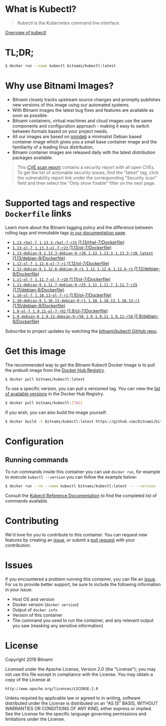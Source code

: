 
# What is Kubectl?

> Kubectl is the Kubernetes command line interface.

[Overview of kubectl](https://kubernetes.io/docs/reference/kubectl/overview/)

# TL;DR;

```bash
$ docker run --name kubectl bitnami/kubectl:latest
```

# Why use Bitnami Images?

* Bitnami closely tracks upstream source changes and promptly publishes new versions of this image using our automated systems.
* With Bitnami images the latest bug fixes and features are available as soon as possible.
* Bitnami containers, virtual machines and cloud images use the same components and configuration approach - making it easy to switch between formats based on your project needs.
* All our images are based on [minideb](https://github.com/bitnami/minideb) a minimalist Debian based container image which gives you a small base container image and the familiarity of a leading linux distribution.
* Bitnami container images are released daily with the latest distribution packages available.


> This [CVE scan report](https://quay.io/repository/bitnami/kubectl?tab=tags) contains a security report with all open CVEs. To get the list of actionable security issues, find the "latest" tag, click the vulnerability report link under the corresponding "Security scan" field and then select the "Only show fixable" filter on the next page.

# Supported tags and respective `Dockerfile` links

Learn more about the Bitnami tagging policy and the difference between rolling tags and immutable tags [in our documentation page](https://docs.bitnami.com/containers/how-to/understand-rolling-tags-containers/).


* [`1.13-rhel-7`, `1.13.3-rhel-7-r25` (1.13/rhel-7/Dockerfile)](https://github.com/bitnami/bitnami-docker-kubectl/blob/1.13.3-rhel-7-r25/1.13/rhel-7/Dockerfile)
* [`1.13-ol-7`, `1.13.3-ol-7-r23` (1.13/ol-7/Dockerfile)](https://github.com/bitnami/bitnami-docker-kubectl/blob/1.13.3-ol-7-r23/1.13/ol-7/Dockerfile)
* [`1.13-debian-9`, `1.13.3-debian-9-r20`, `1.13`, `1.13.3`, `1.13.3-r20`, `latest` (1.13/debian-9/Dockerfile)](https://github.com/bitnami/bitnami-docker-kubectl/blob/1.13.3-debian-9-r20/1.13/debian-9/Dockerfile)
* [`1.12-ol-7`, `1.12.6-ol-7-r1` (1.12/ol-7/Dockerfile)](https://github.com/bitnami/bitnami-docker-kubectl/blob/1.12.6-ol-7-r1/1.12/ol-7/Dockerfile)
* [`1.12-debian-9`, `1.12.6-debian-9-r1`, `1.12`, `1.12.6`, `1.12.6-r1` (1.12/debian-9/Dockerfile)](https://github.com/bitnami/bitnami-docker-kubectl/blob/1.12.6-debian-9-r1/1.12/debian-9/Dockerfile)
* [`1.11-ol-7`, `1.11.7-ol-7-r28` (1.11/ol-7/Dockerfile)](https://github.com/bitnami/bitnami-docker-kubectl/blob/1.11.7-ol-7-r28/1.11/ol-7/Dockerfile)
* [`1.11-debian-9`, `1.11.7-debian-9-r25`, `1.11`, `1.11.7`, `1.11.7-r25` (1.11/debian-9/Dockerfile)](https://github.com/bitnami/bitnami-docker-kubectl/blob/1.11.7-debian-9-r25/1.11/debian-9/Dockerfile)
* [`1.10-ol-7`, `1.10.13-ol-7-r1` (1.10/ol-7/Dockerfile)](https://github.com/bitnami/bitnami-docker-kubectl/blob/1.10.13-ol-7-r1/1.10/ol-7/Dockerfile)
* [`1.10-debian-9`, `1.10.13-debian-9-r1`, `1.10`, `1.10.13`, `1.10.13-r1` (1.10/debian-9/Dockerfile)](https://github.com/bitnami/bitnami-docker-kubectl/blob/1.10.13-debian-9-r1/1.10/debian-9/Dockerfile)
* [`1.9-ol-7`, `1.9.11-ol-7-r62` (1.9/ol-7/Dockerfile)](https://github.com/bitnami/bitnami-docker-kubectl/blob/1.9.11-ol-7-r62/1.9/ol-7/Dockerfile)
* [`1.9-debian-9`, `1.9.11-debian-9-r58`, `1.9`, `1.9.11`, `1.9.11-r58` (1.9/debian-9/Dockerfile)](https://github.com/bitnami/bitnami-docker-kubectl/blob/1.9.11-debian-9-r58/1.9/debian-9/Dockerfile)

Subscribe to project updates by watching the [bitnami/kubectl GitHub repo](https://github.com/bitnami/bitnami-docker-kubectl).

# Get this image

The recommended way to get the Bitnami Kubectl Docker Image is to pull the prebuilt image from the [Docker Hub Registry](https://hub.docker.com/r/bitnami/kubectl).

```bash
$ docker pull bitnami/kubectl:latest
```

To use a specific version, you can pull a versioned tag. You can view the [list of available versions](https://hub.docker.com/r/bitnami/kubectl/tags/) in the Docker Hub Registry.

```bash
$ docker pull bitnami/kubectl:[TAG]
```

If you wish, you can also build the image yourself.

```bash
$ docker build -t bitnami/kubectl:latest https://github.com/bitnami/bitnami-docker-kubectl.git
```

# Configuration

## Running commands

To run commands inside this container you can use `docker run`, for example to execute `kubectl --version` you can follow the example below:

```bash
$ docker run --rm --name kubectl bitnami/kubectl:latest -- --version
```

Consult the [Kubectl Reference Documentation](https://kubernetes.io/docs/reference/generated/kubectl/kubectl-commands) to find the completed list of commands available.

# Contributing

We'd love for you to contribute to this container. You can request new features by creating an [issue](https://github.com/bitnami/bitnami-docker-kubectl/issues), or submit a [pull request](https://github.com/bitnami/bitnami-docker-kubectl/pulls) with your contribution.

# Issues

If you encountered a problem running this container, you can file an [issue](https://github.com/bitnami/bitnami-docker-kubectl/issues). For us to provide better support, be sure to include the following information in your issue:

- Host OS and version
- Docker version (`docker version`)
- Output of `docker info`
- Version of this container
- The command you used to run the container, and any relevant output you saw (masking any sensitive information)

# License

Copyright 2019 Bitnami

Licensed under the Apache License, Version 2.0 (the "License");
you may not use this file except in compliance with the License.
You may obtain a copy of the License at

    http://www.apache.org/licenses/LICENSE-2.0

Unless required by applicable law or agreed to in writing, software
distributed under the License is distributed on an "AS IS" BASIS,
WITHOUT WARRANTIES OR CONDITIONS OF ANY KIND, either express or implied.
See the License for the specific language governing permissions and
limitations under the License.
